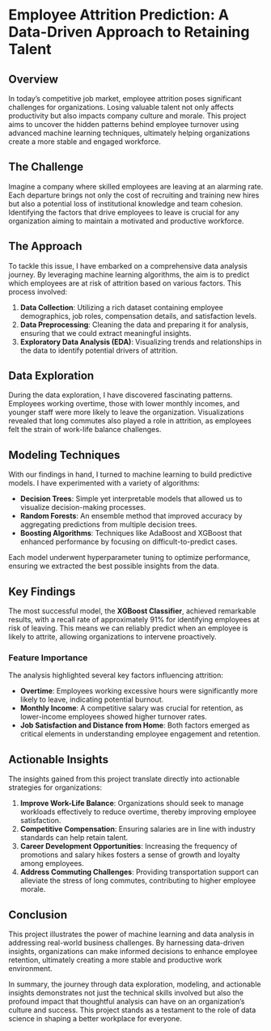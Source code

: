 # Employee Attrition Prediction: A Data-Driven Approach to Retaining Talent

## Overview

In today’s competitive job market, employee attrition poses significant challenges for organizations. Losing valuable talent not only affects productivity but also impacts company culture and morale. This project aims to uncover the hidden patterns behind employee turnover using advanced machine learning techniques, ultimately helping organizations create a more stable and engaged workforce.

## The Challenge

Imagine a company where skilled employees are leaving at an alarming rate. Each departure brings not only the cost of recruiting and training new hires but also a potential loss of institutional knowledge and team cohesion. Identifying the factors that drive employees to leave is crucial for any organization aiming to maintain a motivated and productive workforce.

## The Approach

To tackle this issue, I have embarked on a comprehensive data analysis journey. By leveraging machine learning algorithms, the aim is to predict which employees are at risk of attrition based on various factors. This process involved:

1. **Data Collection**: Utilizing a rich dataset containing employee demographics, job roles, compensation details, and satisfaction levels.
2. **Data Preprocessing**: Cleaning the data and preparing it for analysis, ensuring that we could extract meaningful insights.
3. **Exploratory Data Analysis (EDA)**: Visualizing trends and relationships in the data to identify potential drivers of attrition.

## Data Exploration

During the data exploration, I have discovered fascinating patterns. Employees working overtime, those with lower monthly incomes, and younger staff were more likely to leave the organization. Visualizations revealed that long commutes also played a role in attrition, as employees felt the strain of work-life balance challenges.

## Modeling Techniques

With our findings in hand, I turned to machine learning to build predictive models. I have experimented with a variety of algorithms:

- **Decision Trees**: Simple yet interpretable models that allowed us to visualize decision-making processes.
- **Random Forests**: An ensemble method that improved accuracy by aggregating predictions from multiple decision trees.
- **Boosting Algorithms**: Techniques like AdaBoost and XGBoost that enhanced performance by focusing on difficult-to-predict cases.

Each model underwent hyperparameter tuning to optimize performance, ensuring we extracted the best possible insights from the data.

## Key Findings

The most successful model, the **XGBoost Classifier**, achieved remarkable results, with a recall rate of approximately 91% for identifying employees at risk of leaving. This means we can reliably predict when an employee is likely to attrite, allowing organizations to intervene proactively.

### Feature Importance

The analysis highlighted several key factors influencing attrition:

- **Overtime**: Employees working excessive hours were significantly more likely to leave, indicating potential burnout.
- **Monthly Income**: A competitive salary was crucial for retention, as lower-income employees showed higher turnover rates.
- **Job Satisfaction and Distance from Home**: Both factors emerged as critical elements in understanding employee engagement and retention.

## Actionable Insights

The insights gained from this project translate directly into actionable strategies for organizations:

1. **Improve Work-Life Balance**: Organizations should seek to manage workloads effectively to reduce overtime, thereby improving employee satisfaction.
2. **Competitive Compensation**: Ensuring salaries are in line with industry standards can help retain talent.
3. **Career Development Opportunities**: Increasing the frequency of promotions and salary hikes fosters a sense of growth and loyalty among employees.
4. **Address Commuting Challenges**: Providing transportation support can alleviate the stress of long commutes, contributing to higher employee morale.

## Conclusion

This project illustrates the power of machine learning and data analysis in addressing real-world business challenges. By harnessing data-driven insights, organizations can make informed decisions to enhance employee retention, ultimately creating a more stable and productive work environment.

In summary, the journey through data exploration, modeling, and actionable insights demonstrates not just the technical skills involved but also the profound impact that thoughtful analysis can have on an organization’s culture and success. This project stands as a testament to the role of data science in shaping a better workplace for everyone.
